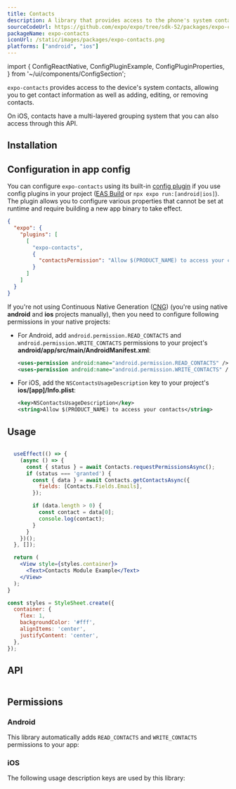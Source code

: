 ```yaml
---
title: Contacts
description: A library that provides access to the phone's system contacts.
sourceCodeUrl: https://github.com/expo/expo/tree/sdk-52/packages/expo-contacts
packageName: expo-contacts
iconUrl: /static/images/packages/expo-contacts.png
platforms: ["android", "ios"]
---
```


import {
  ConfigReactNative,
  ConfigPluginExample,
  ConfigPluginProperties,
} from '~/ui/components/ConfigSection';

`expo-contacts` provides access to the device's system contacts, allowing you to get contact information as well as adding, editing, or removing contacts.

On iOS, contacts have a multi-layered grouping system that you can also access through this API.

## Installation

## Configuration in app config

You can configure `expo-contacts` using its built-in [config plugin](/config-plugins/introduction/) if you use config plugins in your project ([EAS Build](/build/introduction) or `npx expo run:[android|ios]`). The plugin allows you to configure various properties that cannot be set at runtime and require building a new app binary to take effect.

```json app.json
{
  "expo": {
    "plugins": [
      [
        "expo-contacts",
        {
          "contactsPermission": "Allow $(PRODUCT_NAME) to access your contacts."
        }
      ]
    ]
  }
}
```

If you're not using Continuous Native Generation ([CNG](/workflow/continuous-native-generation/)) (you're using native **android** and **ios** projects manually), then you need to configure following permissions in your native projects:

- For Android, add `android.permission.READ_CONTACTS` and `android.permission.WRITE_CONTACTS` permissions to your project's **android/app/src/main/AndroidManifest.xml**:

  ```xml
  <uses-permission android:name="android.permission.READ_CONTACTS" />
  <uses-permission android:name="android.permission.WRITE_CONTACTS" />
  ```

- For iOS, add the `NSContactsUsageDescription` key to your project's **ios/[app]/Info.plist**:

  ```xml
  <key>NSContactsUsageDescription</key>
  <string>Allow $(PRODUCT_NAME) to access your contacts</string>
  ```

## Usage

```jsx

  useEffect(() => {
    (async () => {
      const { status } = await Contacts.requestPermissionsAsync();
      if (status === 'granted') {
        const { data } = await Contacts.getContactsAsync({
          fields: [Contacts.Fields.Emails],
        });

        if (data.length > 0) {
          const contact = data[0];
          console.log(contact);
        }
      }
    })();
  }, []);

  return (
    <View style={styles.container}>
      <Text>Contacts Module Example</Text>
    </View>
  );
}

const styles = StyleSheet.create({
  container: {
    flex: 1,
    backgroundColor: '#fff',
    alignItems: 'center',
    justifyContent: 'center',
  },
});
```

## API

```js

```

## Permissions

### Android

This library automatically adds `READ_CONTACTS` and `WRITE_CONTACTS` permissions to your app:

### iOS

The following usage description keys are used by this library: